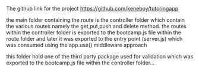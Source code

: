 The github link for the project
https://github.com/keneboy/tutoringapp

 <!-- 
 The Heroku link will be provided  -->

 <!-- THE ROUTES DOCUMENTATION -->

the main folder containing the route is the controller folder
which contain the various routes namely the get,put,push and delete method.
the routes within the controller folder is exported to the bootcamp.js file within the route folder
and later it was exported to the entry point (server.js) which was consumed using the app.use() middleware approach

<!-- THE UTILS FOLDER -->

this folder hold one of the third party package used for validation which was exported to the bootcamp.js file within the controller folder...
